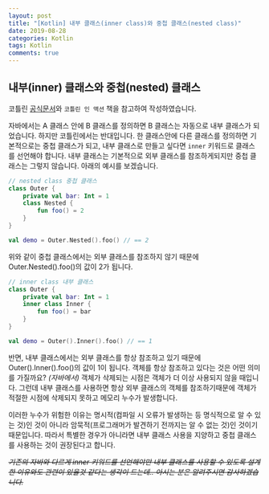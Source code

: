```yaml
---
layout: post
title: "[Kotlin] 내부 클래스(inner class)와 중첩 클래스(nested class)"
date: 2019-08-28
categories: Kotlin
tags: Kotlin
comments: true
---
```


## 내부(inner) 클래스와 중첩(nested) 클래스

코틀린 [공식문서](https://kotlinlang.org/docs/reference/nested-classes.html)와 `코틀린 인 액션` 책을 참고하여 작성하였습니다. 

자바에서는 A 클래스 안에 B 클래스를 정의하면 B 클래스는 자동으로 내부 클래스가 되었습니다. 하지만 코틀린에서는 반대입니다. 한 클래스안에 다른 클래스를 정의하면 기본적으로는 중첩 클래스가 되고, 내부 클래스로 만들고 싶다면 `inner` 키워드로 클래스를 선언해야 합니다. 내부 클래스는 기본적으로 외부 클래스를 참조하게되지만 중첩 클래스는 그렇지 않습니다. 아래의 예시를 보겠습니다.

```kotlin
// nested class 중첩 클래스
class Outer {
    private val bar: Int = 1
    class Nested {
        fun foo() = 2
    }
}

val demo = Outer.Nested().foo() // == 2
```

위와 같이 중첩 클래스에서는 외부 클래스를 참조하지 않기 때문에 Outer.Nested().foo()의 값이 2가 됩니다. 

```kotlin
// inner class 내부 클래스
class Outer {
    private val bar: Int = 1
    inner class Inner {
        fun foo() = bar
    }
}

val demo = Outer().Inner().foo() // == 1
```

반면, 내부 클래스에서는 외부 클래스를 항상 참조하고 있기 때문에 Outer().Inner().foo()의 값이 1이 됩니다. 객체를 항상 참조하고 있다는 것은 어떤 의미를 가질까요? *(자바에서)* 객체가 삭제되는 시점은 객체가 더 이상 사용되지 않을 때입니다. 그런데 내부 클래스를 사용하면 항상 외부 클래스의 객체를 참조하기때문에 객체가 적절한 시점에 삭제되지 못하고 메모리 누수가 발생합니다. 

이러한 누수가 위험한 이유는 명시적(컴파일 시 오류가 발생하는 등 명식적으로 알 수 있는 것)인 것이 아니라 암묵적(프로그래머가 발견하기 전까지는 알 수 없는 것)인 것이기 때문입니다. 따라서 특별한 경우가 아니라면 내부 클래스 사용을 지양하고 중첩 클래스를 사용하는 것이 권장된다고 합니다. 

*~~기존의 자바와 다르게 inner 키워드를 선언해야만 내부 클래스를 사용할 수 있도록 설계한 이유와도 관련이 있을것 같다는 생각이 드는데.. 아시는 분은 알려주시면 감사하겠습니다.~~*


<!-- # Kotlin의 클래스 종류와 계층
- [open/final/abstract 클래스](#open/final/abstract-클래스)
- [public/internal/protected/private 가시성 접근자](#public/internal/protected/private-가시성-접근자)
- [봉인된(sealed) 클래스](#봉인된(sealed)-클래스) -->